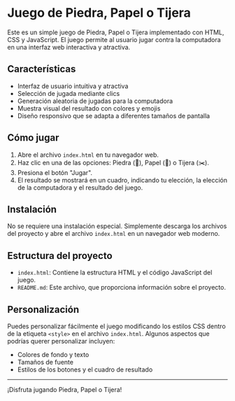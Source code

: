 # Juego de Piedra, Papel o Tijera

Este es un simple juego de Piedra, Papel o Tijera implementado con HTML, CSS y JavaScript. El juego permite al usuario jugar contra la computadora en una interfaz web interactiva y atractiva.

## Características

- Interfaz de usuario intuitiva y atractiva
- Selección de jugada mediante clics
- Generación aleatoria de jugadas para la computadora
- Muestra visual del resultado con colores y emojis
- Diseño responsivo que se adapta a diferentes tamaños de pantalla

## Cómo jugar

1. Abre el archivo `index.html` en tu navegador web.
2. Haz clic en una de las opciones: Piedra (🗿), Papel (📄) o Tijera (✂️).
3. Presiona el botón "Jugar".
4. El resultado se mostrará en un cuadro, indicando tu elección, la elección de la computadora y el resultado del juego.

## Instalación

No se requiere una instalación especial. Simplemente descarga los archivos del proyecto y abre el archivo `index.html` en un navegador web moderno.

## Estructura del proyecto

- `index.html`: Contiene la estructura HTML y el código JavaScript del juego.
- `README.md`: Este archivo, que proporciona información sobre el proyecto.

## Personalización

Puedes personalizar fácilmente el juego modificando los estilos CSS dentro de la etiqueta `<style>` en el archivo `index.html`. Algunos aspectos que podrías querer personalizar incluyen:

- Colores de fondo y texto
- Tamaños de fuente
- Estilos de los botones y el cuadro de resultado

---

¡Disfruta jugando Piedra, Papel o Tijera!
